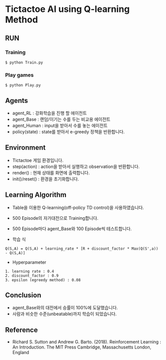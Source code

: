 Tictactoe AI using Q-learning Method
=====================

## RUN

### Training

```
$ python Train.py
```

### Play games

```
$ python Play.py
```

## Agents

* agent_RL : 강화학습을 진행 할 에이전트
* agent_Base : 랜덤/이기는 수를 두는 비교용 에이전트
* agent_Human : input을 받아서 수를 놓는 에이전트
* policy(state) : state를 받아서 e-greedy 정책을 반환합니다.

## Environment

* Tictactoe 게임 환경입니다.
* step(action) : action을 받아서 실행하고 observation을 반환합니다.
* render() : 현재 상태를 화면에 출력합니다.
* init()/reset() : 환경을 초기화합니다.

## Learning Algorithm

* Table을 이용한 Q-learning(off-policy TD control)을 사용하였습니다.
* 500 Episode의 자가대전으로 Training합니다.
* 500 Episode마다 agent_Base와 100 Episode씩 테스트합니다.

* 학습 식

```
Q(S,A) = Q(S,A) + learning_rate * [R + discount_factor * Max(Q(S',a)) - Q(S,A)]
```

* Hyperparameter

```
1. learning rate : 0.4
2. discount_factor : 0.9
3. epsilon (egreedy method) : 0.08
```

## Conclusion

* agent_Base와의 대전에서 승률이 100%에 도달했습니다.
* 사람과 비슷한 수준(unbeatable)까지 학습이 되었습니다.

## Reference

* Richard S. Sutton and Andrew G. Barto. (2018). Reinforcement Learning : An Introduction. 
The MIT Press Cambridge, Massachusetts London, England
